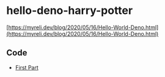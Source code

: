 # hello-deno-harry-potter

[https://myreli.dev/blog/2020/05/16/Hello-World-Deno.html](https://myreli.dev/blog/2020/05/16/Hello-World-Deno.html)

## Code
- [First Part](https://github.com/myreli/hello-deno-harry-potter/tree/first-part)
